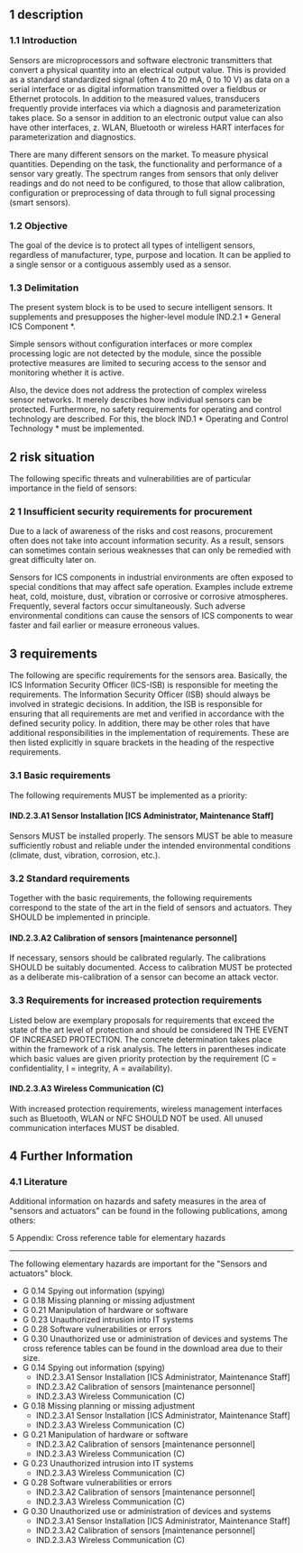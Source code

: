 1 description
--------------

### 1.1 Introduction

Sensors are microprocessors and software electronic transmitters that convert a physical quantity into an electrical output value. This is provided as a standard standardized signal (often 4 to 20 mA, 0 to 10 V) as data on a serial interface or as digital information transmitted over a fieldbus or Ethernet protocols. In addition to the measured values, transducers frequently provide interfaces via which a diagnosis and parameterization takes place. So a sensor in addition to an electronic output value can also have other interfaces, z. WLAN, Bluetooth or wireless HART interfaces for parameterization and diagnostics.

There are many different sensors on the market. To measure physical quantities. Depending on the task, the functionality and performance of a sensor vary greatly. The spectrum ranges from sensors that only deliver readings and do not need to be configured, to those that allow calibration, configuration or preprocessing of data through to full signal processing (smart sensors).

### 1.2 Objective

The goal of the device is to protect all types of intelligent sensors, regardless of manufacturer, type, purpose and location. It can be applied to a single sensor or a contiguous assembly used as a sensor.

### 1.3 Delimitation

The present system block is to be used to secure intelligent sensors. It supplements and presupposes the higher-level module IND.2.1 * General ICS Component *.

Simple sensors without configuration interfaces or more complex processing logic are not detected by the module, since the possible protective measures are limited to securing access to the sensor and monitoring whether it is active.

Also, the device does not address the protection of complex wireless sensor networks. It merely describes how individual sensors can be protected. Furthermore, no safety requirements for operating and control technology are described. For this, the block IND.1 * Operating and Control Technology * must be implemented.

2 risk situation
-----------------

The following specific threats and vulnerabilities are of particular importance in the field of sensors:

### 2 1 Insufficient security requirements for procurement

Due to a lack of awareness of the risks and cost reasons, procurement often does not take into account information security. As a result, sensors can sometimes contain serious weaknesses that can only be remedied with great difficulty later on.

Sensors for ICS components in industrial environments are often exposed to special conditions that may affect safe operation. Examples include extreme heat, cold, moisture, dust, vibration or corrosive or corrosive atmospheres. Frequently, several factors occur simultaneously. Such adverse environmental conditions can cause the sensors of ICS components to wear faster and fail earlier or measure erroneous values.

3 requirements
---------------

The following are specific requirements for the sensors area. Basically, the ICS Information Security Officer (ICS-ISB) is responsible for meeting the requirements. The Information Security Officer (ISB) should always be involved in strategic decisions. In addition, the ISB is responsible for ensuring that all requirements are met and verified in accordance with the defined security policy. In addition, there may be other roles that have additional responsibilities in the implementation of requirements. These are then listed explicitly in square brackets in the heading of the respective requirements.
### 3.1 Basic requirements

The following requirements MUST be implemented as a priority:

#### IND.2.3.A1 Sensor Installation [ICS Administrator, Maintenance Staff]

Sensors MUST be installed properly. The sensors MUST be able to measure sufficiently robust and reliable under the intended environmental conditions (climate, dust, vibration, corrosion, etc.).

### 3.2 Standard requirements

Together with the basic requirements, the following requirements correspond to the state of the art in the field of sensors and actuators. They SHOULD be implemented in principle.

#### IND.2.3.A2 Calibration of sensors [maintenance personnel]

If necessary, sensors should be calibrated regularly. The calibrations SHOULD be suitably documented. Access to calibration MUST be protected as a deliberate mis-calibration of a sensor can become an attack vector.

### 3.3 Requirements for increased protection requirements

Listed below are exemplary proposals for requirements that exceed the state of the art level of protection and should be considered IN THE EVENT OF INCREASED PROTECTION. The concrete determination takes place within the framework of a risk analysis. The letters in parentheses indicate which basic values ​​are given priority protection by the requirement (C = confidentiality, I = integrity, A = availability).

#### IND.2.3.A3 Wireless Communication (C)

With increased protection requirements, wireless management interfaces such as Bluetooth, WLAN or NFC SHOULD NOT be used. All unused communication interfaces MUST be disabled.

4 Further Information
------------------------------

### 4.1 Literature

Additional information on hazards and safety measures in the area of ​​"sensors and actuators" can be found in the following publications, among others:

5 Appendix: Cross reference table for elementary hazards
-------------------------------------------------- --------

The following elementary hazards are important for the "Sensors and actuators" block.

* G 0.14 Spying out information (spying)
* G 0.18 Missing planning or missing adjustment
* G 0.21 Manipulation of hardware or software
* G 0.23 Unauthorized intrusion into IT systems
* G 0.28 Software vulnerabilities or errors
* G 0.30 Unauthorized use or administration of devices and systems
The cross reference tables can be found in the download area due to their size.
* G 0.14 Spying out information (spying)
  * IND.2.3.A1 Sensor Installation [ICS Administrator, Maintenance Staff]
  * IND.2.3.A2 Calibration of sensors [maintenance personnel]
  * IND.2.3.A3 Wireless Communication (C)
* G 0.18 Missing planning or missing adjustment
  * IND.2.3.A1 Sensor Installation [ICS Administrator, Maintenance Staff]
  * IND.2.3.A3 Wireless Communication (C)
* G 0.21 Manipulation of hardware or software
  * IND.2.3.A2 Calibration of sensors [maintenance personnel]
  * IND.2.3.A3 Wireless Communication (C)
* G 0.23 Unauthorized intrusion into IT systems
  * IND.2.3.A3 Wireless Communication (C)
* G 0.28 Software vulnerabilities or errors
  * IND.2.3.A2 Calibration of sensors [maintenance personnel]
  * IND.2.3.A3 Wireless Communication (C)
* G 0.30 Unauthorized use or administration of devices and systems
  * IND.2.3.A1 Sensor Installation [ICS Administrator, Maintenance Staff]
  * IND.2.3.A2 Calibration of sensors [maintenance personnel]
  * IND.2.3.A3 Wireless Communication (C)
